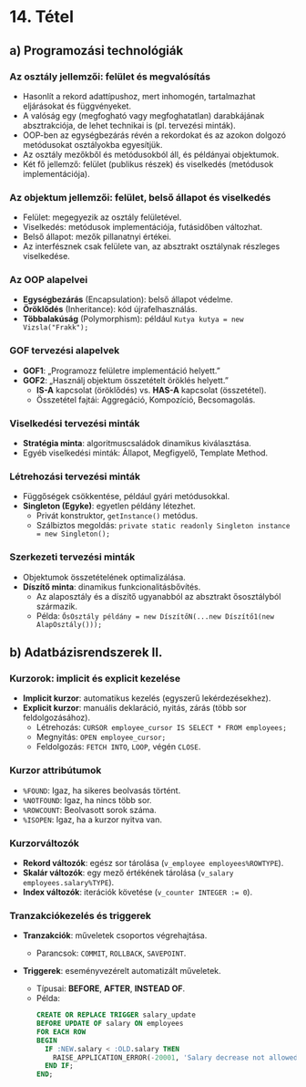 # 14. Tétel

## a) Programozási technológiák

### Az osztály jellemzői: felület és megvalósítás
- Hasonlít a rekord adattípushoz, mert inhomogén, tartalmazhat eljárásokat és függvényeket.
- A valóság egy (megfogható vagy megfoghatatlan) darabkájának absztrakciója, de lehet technikai is (pl. tervezési minták).
- OOP-ben az egységbezárás révén a rekordokat és az azokon dolgozó metódusokat osztályokba egyesítjük.
- Az osztály mezőkből és metódusokból áll, és példányai objektumok.
- Két fő jellemző: felület (publikus részek) és viselkedés (metódusok implementációja).

### Az objektum jellemzői: felület, belső állapot és viselkedés
- Felület: megegyezik az osztály felületével.
- Viselkedés: metódusok implementációja, futásidőben változhat.
- Belső állapot: mezők pillanatnyi értékei.
- Az interfésznek csak felülete van, az absztrakt osztálynak részleges viselkedése.

### Az OOP alapelvei
- **Egységbezárás** (Encapsulation): belső állapot védelme.
- **Öröklődés** (Inheritance): kód újrafelhasználás.
- **Többalakúság** (Polymorphism): például `Kutya kutya = new Vizsla("Frakk");`

### GOF tervezési alapelvek
- **GOF1**: „Programozz felületre implementáció helyett.”
- **GOF2**: „Használj objektum összetételt öröklés helyett.”
  - **IS-A** kapcsolat (öröklődés) vs. **HAS-A** kapcsolat (összetétel).
  - Összetétel fajtái: Aggregáció, Kompozíció, Becsomagolás.

### Viselkedési tervezési minták
- **Stratégia minta**: algoritmuscsaládok dinamikus kiválasztása.
- Egyéb viselkedési minták: Állapot, Megfigyelő, Template Method.

### Létrehozási tervezési minták
- Függőségek csökkentése, például gyári metódusokkal.
- **Singleton (Egyke)**: egyetlen példány létezhet.
  - Privát konstruktor, `getInstance()` metódus.
  - Szálbiztos megoldás: `private static readonly Singleton instance = new Singleton();`

### Szerkezeti tervezési minták
- Objektumok összetételének optimalizálása.
- **Díszítő minta**: dinamikus funkcionalitásbővítés.
  - Az alaposztály és a díszítő ugyanabból az absztrakt ősosztályból származik.
  - Példa: `ŐsOsztály példány = new DíszítőN(...new Díszítő1(new AlapOsztály()));`

## b) Adatbázisrendszerek II.

### Kurzorok: implicit és explicit kezelése
- **Implicit kurzor**: automatikus kezelés (egyszerű lekérdezésekhez).
- **Explicit kurzor**: manuális deklaráció, nyitás, zárás (több sor feldolgozásához).
  - Létrehozás: `CURSOR employee_cursor IS SELECT * FROM employees;`
  - Megnyitás: `OPEN employee_cursor;`
  - Feldolgozás: `FETCH INTO`, `LOOP`, végén `CLOSE`.

### Kurzor attribútumok
- `%FOUND`: Igaz, ha sikeres beolvasás történt.
- `%NOTFOUND`: Igaz, ha nincs több sor.
- `%ROWCOUNT`: Beolvasott sorok száma.
- `%ISOPEN`: Igaz, ha a kurzor nyitva van.

### Kurzorváltozók
- **Rekord változók**: egész sor tárolása (`v_employee employees%ROWTYPE`).
- **Skalár változók**: egy mező értékének tárolása (`v_salary employees.salary%TYPE`).
- **Index változók**: iterációk követése (`v_counter INTEGER := 0`).

### Tranzakciókezelés és triggerek
- **Tranzakciók**: műveletek csoportos végrehajtása.
  - Parancsok: `COMMIT`, `ROLLBACK`, `SAVEPOINT`.
  
- **Triggerek**: eseményvezérelt automatizált műveletek.
  - Típusai: **BEFORE**, **AFTER**, **INSTEAD OF**.
  - Példa:
    ```sql
    CREATE OR REPLACE TRIGGER salary_update
    BEFORE UPDATE OF salary ON employees
    FOR EACH ROW
    BEGIN
      IF :NEW.salary < :OLD.salary THEN
        RAISE_APPLICATION_ERROR(-20001, 'Salary decrease not allowed');
      END IF;
    END;
    ```

